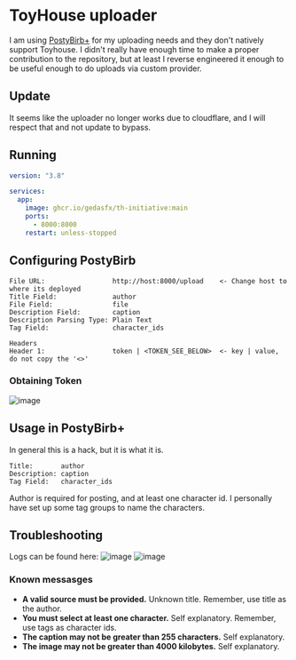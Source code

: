 # ToyHouse uploader

I am using [PostyBirb+](https://github.com/mvdicarlo/postybirb-plus) for my uploading needs and they don't natively support Toyhouse. I didn't really have enough time to make a proper contribution to the repository, but at least I reverse engineered it enough to be useful enough to do uploads via custom provider.

## Update

It seems like the uploader no longer works due to cloudflare, and I will respect that and not update to bypass.

## Running

```yml
version: "3.8"

services:
  app:
    image: ghcr.io/gedasfx/th-initiative:main
    ports:
      - 8000:8000
    restart: unless-stopped
```

## Configuring PostyBirb

```
File URL:                 http://host:8000/upload    <- Change host to where its deployed
Title Field:              author
File Field:               file
Description Field:        caption
Description Parsing Type: Plain Text
Tag Field:                character_ids

Headers
Header 1:                 token | <TOKEN_SEE_BELOW>  <- key | value, do not copy the '<>'
```

###

### Obtaining Token

![image](https://github.com/GedasFX/th-initiative/assets/8672277/d49a6eda-3ba5-486d-83dc-b83f55ce5392)

## Usage in PostyBirb+

In general this is a hack, but it is what it is.

```
Title:       author
Description: caption
Tag Field:   character_ids
```

Author is required for posting, and at least one character id. I personally have set up some tag groups to name the characters.

## Troubleshooting

Logs can be found here:
![image](https://github.com/GedasFX/th-initiative/assets/8672277/4e3cc7ae-8fe4-40ff-9f1c-e4d418e9e39c)
![image](https://github.com/GedasFX/th-initiative/assets/8672277/423ed1f5-5b5a-42f5-a753-a15a3b34ed92)

### Known messasges

* **A valid source must be provided.** Unknown title. Remember, use title as the author.
* **You must select at least one character.** Self explanatory. Remember, use tags as character ids.
* **The caption may not be greater than 255 characters.** Self explanatory.
* **The image may not be greater than 4000 kilobytes.** Self explanatory.

